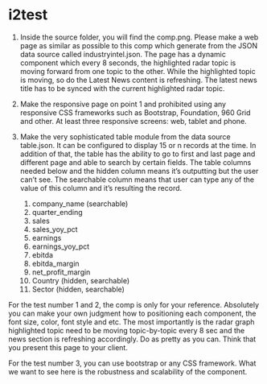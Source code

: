 # i2test

1. Inside the source folder, you will find the comp.png. Please make a web page as similar as possible to this comp which generate from the JSON data source called industryintel.json. The page has a dynamic component which every 8 seconds, the highlighted radar topic is moving forward from one topic to the other. While the highlighted topic is moving, so do the Latest News content is refreshing. The latest news title has to be synced with the current highlighted radar topic.  

2. Make the responsive page on point 1 and prohibited using any responsive CSS frameworks such as Bootstrap, Foundation, 960 Grid and other. At least three responsive screens: web, tablet and phone.

3. Make the very sophisticated table module from the data source table.json. It can be configured to display 15 or n records at the time. In addition of that, the table has the ability to go to first and last page and different page and able to search by certain fields. The table columns needed below and the hidden column means it’s outputting but the user can’t see. The searchable column means that user can type any of the value of this column and it’s resulting the record.
	1. company_name (searchable)
	2. quarter_ending 
	3. sales
	4. sales_yoy_pct
	5. earnings
	6. earnings_yoy_pct
	7. ebitda
	8. ebitda_margin
	9. net_profit_margin
	10. Country (hidden, searchable)
	11. Sector (hidden, searchable)

For the test number 1 and 2, the comp is only for your reference. Absolutely you can make your own judgment how to positioning each component, the font size, color, font style and etc. The most importantly is the radar graph highlighted topic need to be moving topic-by-topic every 8 sec and the news section is refreshing accordingly. Do as pretty as you can. Think that you present this page to your client. 

For the test number 3, you can use bootstrap or any CSS framework. What we want to see here is the robustness and scalability of the component. 